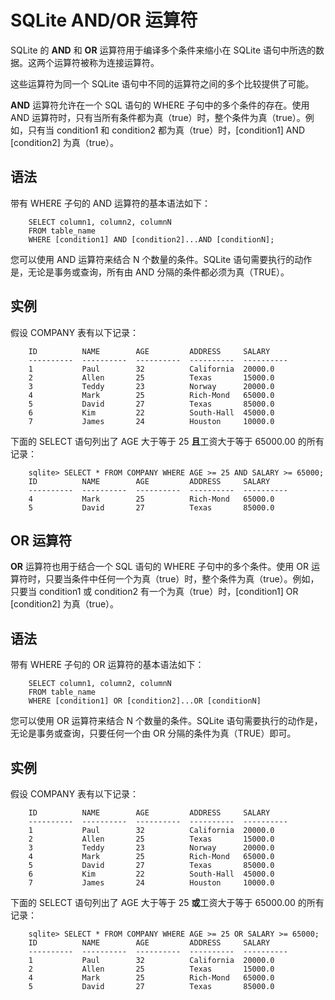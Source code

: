 # SQLite AND/OR 运算符

SQLite 的 **AND** 和 **OR** 运算符用于编译多个条件来缩小在 SQLite 语句中所选的数据。这两个运算符被称为连接运算符。

这些运算符为同一个 SQLite 语句中不同的运算符之间的多个比较提供了可能。

**AND** 运算符允许在一个 SQL 语句的 WHERE 子句中的多个条件的存在。使用 AND 运算符时，只有当所有条件都为真（true）时，整个条件为真（true）。例如，只有当 condition1 和 condition2 都为真（true）时，[condition1] AND [condition2] 为真（true）。

## 语法

带有 WHERE 子句的 AND 运算符的基本语法如下：

```
    SELECT column1, column2, columnN
    FROM table_name
    WHERE [condition1] AND [condition2]...AND [conditionN];
```

您可以使用 AND 运算符来结合 N 个数量的条件。SQLite 语句需要执行的动作是，无论是事务或查询，所有由 AND 分隔的条件都必须为真（TRUE）。

## 实例

假设 COMPANY 表有以下记录：

```
    ID          NAME        AGE         ADDRESS     SALARY
    ----------  ----------  ----------  ----------  ----------
    1           Paul        32          California  20000.0
    2           Allen       25          Texas       15000.0
    3           Teddy       23          Norway      20000.0
    4           Mark        25          Rich-Mond   65000.0
    5           David       27          Texas       85000.0
    6           Kim         22          South-Hall  45000.0
    7           James       24          Houston     10000.0
```

下面的 SELECT 语句列出了 AGE 大于等于 25 **且**工资大于等于 65000.00 的所有记录：

```
    sqlite> SELECT * FROM COMPANY WHERE AGE >= 25 AND SALARY >= 65000;
    ID          NAME        AGE         ADDRESS     SALARY
    ----------  ----------  ----------  ----------  ----------
    4           Mark        25          Rich-Mond   65000.0
    5           David       27          Texas       85000.0
```

## OR 运算符
**OR** 运算符也用于结合一个 SQL 语句的 WHERE 子句中的多个条件。使用 OR 运算符时，只要当条件中任何一个为真（true）时，整个条件为真（true）。例如，只要当 condition1 或 condition2 有一个为真（true）时，[condition1] OR [condition2] 为真（true）。

## 语法

带有 WHERE 子句的 OR 运算符的基本语法如下：

```
    SELECT column1, column2, columnN
    FROM table_name
    WHERE [condition1] OR [condition2]...OR [conditionN]
```

您可以使用 OR 运算符来结合 N 个数量的条件。SQLite 语句需要执行的动作是，无论是事务或查询，只要任何一个由 OR 分隔的条件为真（TRUE）即可。

## 实例

假设 COMPANY 表有以下记录：

```
    ID          NAME        AGE         ADDRESS     SALARY
    ----------  ----------  ----------  ----------  ----------
    1           Paul        32          California  20000.0
    2           Allen       25          Texas       15000.0
    3           Teddy       23          Norway      20000.0
    4           Mark        25          Rich-Mond   65000.0
    5           David       27          Texas       85000.0
    6           Kim         22          South-Hall  45000.0
    7           James       24          Houston     10000.0
```

下面的 SELECT 语句列出了 AGE 大于等于 25 **或**工资大于等于 65000.00 的所有记录：

```
    sqlite> SELECT * FROM COMPANY WHERE AGE >= 25 OR SALARY >= 65000;
    ID          NAME        AGE         ADDRESS     SALARY
    ----------  ----------  ----------  ----------  ----------
    1           Paul        32          California  20000.0
    2           Allen       25          Texas       15000.0
    4           Mark        25          Rich-Mond   65000.0
    5           David       27          Texas       85000.0
```